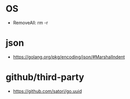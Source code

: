 # OS
* RemoveAll: rm -r

# json
* https://golang.org/pkg/encoding/json/#MarshalIndent

# github/third-party
* https://github.com/satori/go.uuid 
